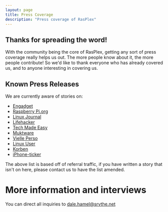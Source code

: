 ```yaml
---
layout: page 
title: Press Coverage
description: "Press coverage of RasPlex"
---
```


## Thanks for spreading the word!

With the community being the core of RasPlex, getting any sort of press coverage really helps us out. The more people know about it, the more people contribute! So we'd like to thank everyone who has already covered us, and to anyone interesting in covering us.

## Known Press Releases

We are currently aware of stories on:


+ <a href="http://www.engadget.com/2013/03/15/plex-client-project-for-raspberry-pi-gets-a-fresh-update-and-its/" target="_blank">Engadget</a>
+ <a href="http://www.raspberrypi.org/archives/3500" target="_blank">Raspberry Pi.org</a>
+ <a href="http://www.linuxjournal.com/content/plexible-pi" target="_blank">Linux Journal</a>
+ <a href="http://lifehacker.com/5991040/rasplex-puts-plex-on-your-raspberry-pi+powered-home-theater-pc" target="_blank">Lifehacker</a>
+ <a href="http://www.techmadeeasy.co.uk/2013/06/07/review-rasplex-for-raspberry-pi/" target="_blank">Tech Made Easy </a>
+ <a href="http://www.muktware.com/5409/raspberry-pi-gets-its-own-plex-media-server-rasplex" target="_blank">Muktware</a>
+ <a href="http://www.veilleperso.com/home-rasplex-5987" target="_blank">Vielle Perso</a>
+ <a href="http://www.linuxuser.co.uk/news/rasplex-plex-on-raspberry-pi-beta-out-now" target="_blank">Linux User</a>
+ <a href="http://korben.info/rasplex.html" target="_blank">Korben</a>
+ <a href="http://www.iphone-ticker.de/rasplex-mit-airplay-und-airtunes-support-ein-plex-client-auf-dem-raspberry-pi-45004/" target="_blank">iPhone-ticker</a>

The above list is based off of referral traffic, if you have written a story that isn't on here, please contact us to have the list amended.

# More information and interviews

You can direct all inquiries to dale.hamel@srvthe.net
